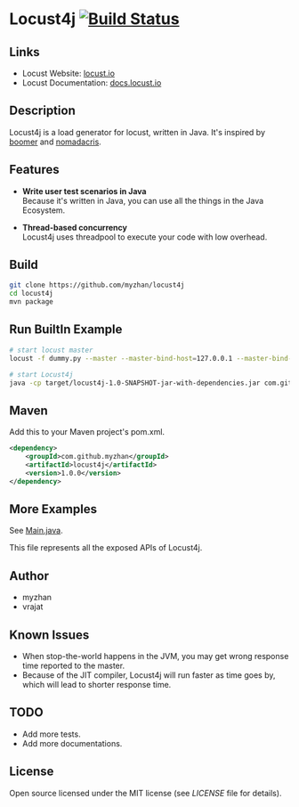 # Locust4j [![Build Status](https://travis-ci.org/myzhan/locust4j.svg?branch=master)](https://travis-ci.org/myzhan/locust4j)

## Links

* Locust Website: <a href="http://locust.io">locust.io</a>
* Locust Documentation: <a href="http://docs.locust.io">docs.locust.io</a>

## Description

Locust4j is a load generator for locust, written in Java. It's inspired by [boomer](https://github.com/myzhan/boomer) 
and [nomadacris](https://github.com/vrajat/nomadacris).

## Features

* **Write user test scenarios in Java** <br>
Because it's written in Java, you can use all the things in the Java Ecosystem.

* **Thread-based concurrency** <br>
Locust4j uses threadpool to execute your code with low overhead.

## Build

```bash
git clone https://github.com/myzhan/locust4j
cd locust4j
mvn package
```

## Run BuiltIn Example

```bash
# start locust master
locust -f dummy.py --master --master-bind-host=127.0.0.1 --master-bind-port=5557

# start Locust4j
java -cp target/locust4j-1.0-SNAPSHOT-jar-with-dependencies.jar com.github.myzhan.locust4j.examples.Main
```

## Maven

Add this to your Maven project's pom.xml.

```xml
<dependency>
    <groupId>com.github.myzhan</groupId>
    <artifactId>locust4j</artifactId>
    <version>1.0.0</version>
</dependency>
```

## More Examples

See [Main.java](src/main/java/com/github/myzhan/locust4j/examples/Main.java).

This file represents all the exposed APIs of Locust4j.

## Author

* myzhan
* vrajat

## Known Issues

* When stop-the-world happens in the JVM, you may get wrong response time reported to the master.
* Because of the JIT compiler, Locust4j will run faster as time goes by, which will lead to shorter response time.

## TODO

* Add more tests.
* Add more documentations.

## License

Open source licensed under the MIT license (see _LICENSE_ file for details).
